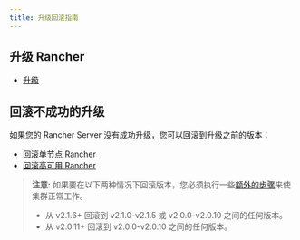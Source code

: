 ```yaml
---
title: 升级回滚指南
---
```


## 升级 Rancher

- [升级](/docs/upgrades/upgrades/_index)

## 回滚不成功的升级

如果您的 Rancher Server 没有成功升级，您可以回滚到升级之前的版本：

- [回滚单节点 Rancher](/docs/upgrades/rollbacks/single-node-rollbacks/_index)
- [回滚高可用 Rancher](/docs/upgrades/rollbacks/ha-server-rollbacks/_index)

> **注意:** 如果要在以下两种情况下回滚版本，您必须执行一些[额外的步骤](/docs/upgrades/rollbacks/_index)来使集群正常工作。
>
> - 从 v2.1.6+ 回滚到 v2.1.0-v2.1.5 或 v2.0.0-v2.0.10 之间的任何版本。
> - 从 v2.0.11+ 回滚到 v2.0.0-v2.0.10 之间的任何版本。
